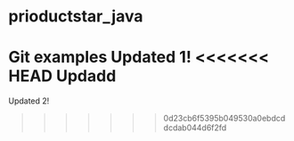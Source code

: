 # prioductstar_java
Git examples
Updated 1!
<<<<<<< HEAD
Updadd
=======
Updated 2!
>>>>>>> 0d23cb6f5395b049530a0ebdcddcdab044d6f2fd
